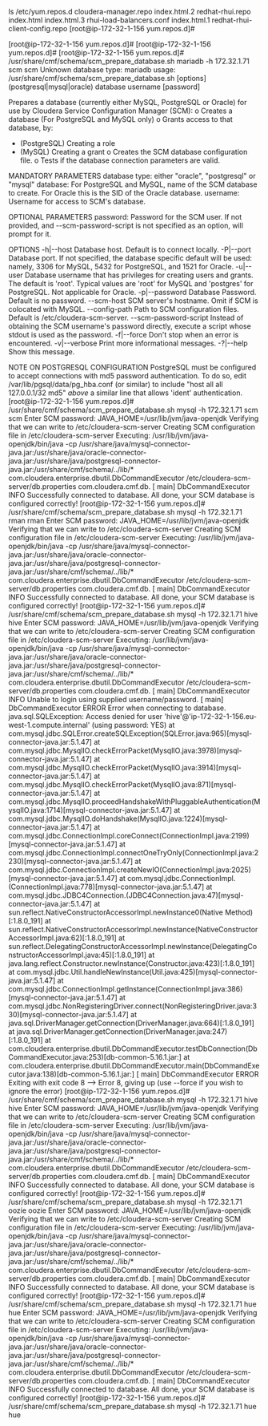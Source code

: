 ls /etc/yum.repos.d
cloudera-manager.repo  index.html.2                    redhat-rhui.repo
index.html             index.html.3                    rhui-load-balancers.conf
index.html.1           redhat-rhui-client-config.repo
[root@ip-172-32-1-156 yum.repos.d]#


[root@ip-172-32-1-156 yum.repos.d]# 
[root@ip-172-32-1-156 yum.repos.d]# 
[root@ip-172-32-1-156 yum.repos.d]# /usr/share/cmf/schema/scm_prepare_database.sh mariadb -h 172.32.1.71 scm scm
Unknown database type: mariadb
usage: /usr/share/cmf/schema/scm_prepare_database.sh [options] (postgresql|mysql|oracle) database username [password]

Prepares a database (currently either MySQL, PostgreSQL or Oracle)
for use by Cloudera Service Configuration Manager (SCM):
o Creates a database (For PostgreSQL and MySQL only)
o Grants access to that database, by:
  - (PostgreSQL) Creating a role
  - (MySQL) Creating a grant
o Creates the SCM database configuration file.
o Tests if the database connection parameters are valid.

MANDATORY PARAMETERS
database type: either "oracle", "postgresql" or "mysql"
database: For PostgreSQL and MySQL, name of the SCM database to create.
          For Oracle this is the SID of the Oracle database.
username: Username for access to SCM's database.

OPTIONAL PARAMETERS
password: Password for the SCM user. If not provided, and --scm-password-script
          is not specified as an option, will prompt for it.

OPTIONS
   -h|--host       Database host. Default is to connect locally.
   -P|--port       Database port. If not specified, the database specific
                   default will be used: namely, 3306 for MySQL,
                   5432 for PostgreSQL, and 1521 for Oracle.
   -u|--user       Database username that has privileges for creating
                   users and grants.  The default is 'root'.
                   Typical values are 'root' for MySQL and
                   'postgres' for PostgreSQL. Not applicable for Oracle.
   -p|--password   Database Password. Default is no password.
   --scm-host      SCM server's hostname. Omit if SCM is colocated with MySQL.
   --config-path   Path to SCM configuration files.
                   Default is /etc/cloudera-scm-server.
   --scm-password-script Instead of obtaining the SCM username's password
                   directly, execute a script whose stdout is used as the
                   password.
   -f|--force      Don't stop when an error is encountered.
   -v|--verbose    Print more informational messages.
   -?|--help       Show this message.

NOTE ON POSTGRESQL CONFIGURATION
PostgreSQL must be configured to accept connections
with md5 password authentication.  To do so,
edit /var/lib/pgsql/data/pg_hba.conf (or similar)
to include "host all all 127.0.0.1/32 md5" _above_
a similar line that allows 'ident' authentication.
[root@ip-172-32-1-156 yum.repos.d]# /usr/share/cmf/schema/scm_prepare_database.sh mysql -h 172.32.1.71 scm scm
Enter SCM password: 
JAVA_HOME=/usr/lib/jvm/java-openjdk
Verifying that we can write to /etc/cloudera-scm-server
Creating SCM configuration file in /etc/cloudera-scm-server
Executing:  /usr/lib/jvm/java-openjdk/bin/java -cp /usr/share/java/mysql-connector-java.jar:/usr/share/java/oracle-connector-java.jar:/usr/share/java/postgresql-connector-java.jar:/usr/share/cmf/schema/../lib/* com.cloudera.enterprise.dbutil.DbCommandExecutor /etc/cloudera-scm-server/db.properties com.cloudera.cmf.db.
[                          main] DbCommandExecutor              INFO  Successfully connected to database.
All done, your SCM database is configured correctly!
[root@ip-172-32-1-156 yum.repos.d]# /usr/share/cmf/schema/scm_prepare_database.sh mysql -h 172.32.1.71 rman rman
Enter SCM password: 
JAVA_HOME=/usr/lib/jvm/java-openjdk
Verifying that we can write to /etc/cloudera-scm-server
Creating SCM configuration file in /etc/cloudera-scm-server
Executing:  /usr/lib/jvm/java-openjdk/bin/java -cp /usr/share/java/mysql-connector-java.jar:/usr/share/java/oracle-connector-java.jar:/usr/share/java/postgresql-connector-java.jar:/usr/share/cmf/schema/../lib/* com.cloudera.enterprise.dbutil.DbCommandExecutor /etc/cloudera-scm-server/db.properties com.cloudera.cmf.db.
[                          main] DbCommandExecutor              INFO  Successfully connected to database.
All done, your SCM database is configured correctly!
[root@ip-172-32-1-156 yum.repos.d]# /usr/share/cmf/schema/scm_prepare_database.sh mysql -h 172.32.1.71 hive hive
Enter SCM password: 
JAVA_HOME=/usr/lib/jvm/java-openjdk
Verifying that we can write to /etc/cloudera-scm-server
Creating SCM configuration file in /etc/cloudera-scm-server
Executing:  /usr/lib/jvm/java-openjdk/bin/java -cp /usr/share/java/mysql-connector-java.jar:/usr/share/java/oracle-connector-java.jar:/usr/share/java/postgresql-connector-java.jar:/usr/share/cmf/schema/../lib/* com.cloudera.enterprise.dbutil.DbCommandExecutor /etc/cloudera-scm-server/db.properties com.cloudera.cmf.db.
[                          main] DbCommandExecutor              INFO  Unable to login using supplied username/password.
[                          main] DbCommandExecutor              ERROR Error when connecting to database.
java.sql.SQLException: Access denied for user 'hive'@'ip-172-32-1-156.eu-west-1.compute.internal' (using password: YES)
	at com.mysql.jdbc.SQLError.createSQLException(SQLError.java:965)[mysql-connector-java.jar:5.1.47]
	at com.mysql.jdbc.MysqlIO.checkErrorPacket(MysqlIO.java:3978)[mysql-connector-java.jar:5.1.47]
	at com.mysql.jdbc.MysqlIO.checkErrorPacket(MysqlIO.java:3914)[mysql-connector-java.jar:5.1.47]
	at com.mysql.jdbc.MysqlIO.checkErrorPacket(MysqlIO.java:871)[mysql-connector-java.jar:5.1.47]
	at com.mysql.jdbc.MysqlIO.proceedHandshakeWithPluggableAuthentication(MysqlIO.java:1714)[mysql-connector-java.jar:5.1.47]
	at com.mysql.jdbc.MysqlIO.doHandshake(MysqlIO.java:1224)[mysql-connector-java.jar:5.1.47]
	at com.mysql.jdbc.ConnectionImpl.coreConnect(ConnectionImpl.java:2199)[mysql-connector-java.jar:5.1.47]
	at com.mysql.jdbc.ConnectionImpl.connectOneTryOnly(ConnectionImpl.java:2230)[mysql-connector-java.jar:5.1.47]
	at com.mysql.jdbc.ConnectionImpl.createNewIO(ConnectionImpl.java:2025)[mysql-connector-java.jar:5.1.47]
	at com.mysql.jdbc.ConnectionImpl.<init>(ConnectionImpl.java:778)[mysql-connector-java.jar:5.1.47]
	at com.mysql.jdbc.JDBC4Connection.<init>(JDBC4Connection.java:47)[mysql-connector-java.jar:5.1.47]
	at sun.reflect.NativeConstructorAccessorImpl.newInstance0(Native Method)[:1.8.0_191]
	at sun.reflect.NativeConstructorAccessorImpl.newInstance(NativeConstructorAccessorImpl.java:62)[:1.8.0_191]
	at sun.reflect.DelegatingConstructorAccessorImpl.newInstance(DelegatingConstructorAccessorImpl.java:45)[:1.8.0_191]
	at java.lang.reflect.Constructor.newInstance(Constructor.java:423)[:1.8.0_191]
	at com.mysql.jdbc.Util.handleNewInstance(Util.java:425)[mysql-connector-java.jar:5.1.47]
	at com.mysql.jdbc.ConnectionImpl.getInstance(ConnectionImpl.java:386)[mysql-connector-java.jar:5.1.47]
	at com.mysql.jdbc.NonRegisteringDriver.connect(NonRegisteringDriver.java:330)[mysql-connector-java.jar:5.1.47]
	at java.sql.DriverManager.getConnection(DriverManager.java:664)[:1.8.0_191]
	at java.sql.DriverManager.getConnection(DriverManager.java:247)[:1.8.0_191]
	at com.cloudera.enterprise.dbutil.DbCommandExecutor.testDbConnection(DbCommandExecutor.java:253)[db-common-5.16.1.jar:]
	at com.cloudera.enterprise.dbutil.DbCommandExecutor.main(DbCommandExecutor.java:138)[db-common-5.16.1.jar:]
[                          main] DbCommandExecutor              ERROR Exiting with exit code 8
--> Error 8, giving up (use --force if you wish to ignore the error)
[root@ip-172-32-1-156 yum.repos.d]# /usr/share/cmf/schema/scm_prepare_database.sh mysql -h 172.32.1.71 hive hive
Enter SCM password: 
JAVA_HOME=/usr/lib/jvm/java-openjdk
Verifying that we can write to /etc/cloudera-scm-server
Creating SCM configuration file in /etc/cloudera-scm-server
Executing:  /usr/lib/jvm/java-openjdk/bin/java -cp /usr/share/java/mysql-connector-java.jar:/usr/share/java/oracle-connector-java.jar:/usr/share/java/postgresql-connector-java.jar:/usr/share/cmf/schema/../lib/* com.cloudera.enterprise.dbutil.DbCommandExecutor /etc/cloudera-scm-server/db.properties com.cloudera.cmf.db.
[                          main] DbCommandExecutor              INFO  Successfully connected to database.
All done, your SCM database is configured correctly!
[root@ip-172-32-1-156 yum.repos.d]# /usr/share/cmf/schema/scm_prepare_database.sh mysql -h 172.32.1.71 oozie oozie
Enter SCM password: 
JAVA_HOME=/usr/lib/jvm/java-openjdk
Verifying that we can write to /etc/cloudera-scm-server
Creating SCM configuration file in /etc/cloudera-scm-server
Executing:  /usr/lib/jvm/java-openjdk/bin/java -cp /usr/share/java/mysql-connector-java.jar:/usr/share/java/oracle-connector-java.jar:/usr/share/java/postgresql-connector-java.jar:/usr/share/cmf/schema/../lib/* com.cloudera.enterprise.dbutil.DbCommandExecutor /etc/cloudera-scm-server/db.properties com.cloudera.cmf.db.
[                          main] DbCommandExecutor              INFO  Successfully connected to database.
All done, your SCM database is configured correctly!
[root@ip-172-32-1-156 yum.repos.d]# /usr/share/cmf/schema/scm_prepare_database.sh mysql -h 172.32.1.71 hue hue
Enter SCM password: 
JAVA_HOME=/usr/lib/jvm/java-openjdk
Verifying that we can write to /etc/cloudera-scm-server
Creating SCM configuration file in /etc/cloudera-scm-server
Executing:  /usr/lib/jvm/java-openjdk/bin/java -cp /usr/share/java/mysql-connector-java.jar:/usr/share/java/oracle-connector-java.jar:/usr/share/java/postgresql-connector-java.jar:/usr/share/cmf/schema/../lib/* com.cloudera.enterprise.dbutil.DbCommandExecutor /etc/cloudera-scm-server/db.properties com.cloudera.cmf.db.
[                          main] DbCommandExecutor              INFO  Successfully connected to database.
All done, your SCM database is configured correctly!
[root@ip-172-32-1-156 yum.repos.d]# /usr/share/cmf/schema/scm_prepare_database.sh mysql -h 172.32.1.71 hue hue
 
